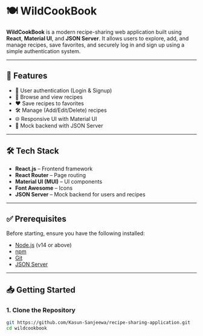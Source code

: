 # 🍽️ WildCookBook

**WildCookBook** is a modern recipe-sharing web application built using **React**, **Material UI**, and **JSON Server**. It allows users to explore, add, and manage recipes, save favorites, and securely log in and sign up using a simple authentication system.

---

## 🚀 Features

- 🔐 User authentication (Login & Signup)
- 🍲 Browse and view recipes
- ❤️ Save recipes to favorites
- 🛠️ Manage (Add/Edit/Delete) recipes
- 🌐 Responsive UI with Material UI
- 💾 Mock backend with JSON Server

---

## 🛠️ Tech Stack

- **React.js** – Frontend framework
- **React Router** – Page routing
- **Material UI (MUI)** – UI components
- **Font Awesome** – Icons
- **JSON Server** – Mock backend for users and recipes

---

## ✅ Prerequisites

Before starting, ensure you have the following installed:

- [Node.js](https://nodejs.org/) (v14 or above)
- [npm](https://www.npmjs.com/)
- [Git](https://git-scm.com/)
- [JSON Server](https://www.npmjs.com/package/json-server)

---

## 📥 Getting Started

### 1. Clone the Repository

```bash
git https://github.com/Kasun-Sanjeewa/recipe-sharing-application.git
cd wildcookbook
